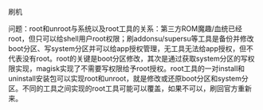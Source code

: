 刷机

问题：root和unroot与系统以及root工具的关系：第三方ROM魔趣/血统已经root，但只可以给shell用户root权限；刷addonsu/supersu等工具是备份并修改boot分区、写system分区并可以给app授权管理，无工具无法给app授权，但不代表没有root。root的关键是boot分区修改，其次是通过获取system分区的写权限实现，magisk实现了不需要写权限给予root授权。root工具的一对install和uninstall安装包可以实现root和unroot，就是修改或还原boot分区和system分区。不同的工具之间实现的root工具可能可以覆盖，如果不可以，刷回官方重新来。